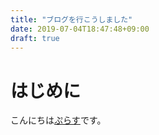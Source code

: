 ```yaml
---
title: "ブログを行こうしました"
date: 2019-07-04T18:47:48+09:00
draft: true
---
```



# はじめに
こんにちは[ぷらす](https://twitter.com/plus_yoto)です。


